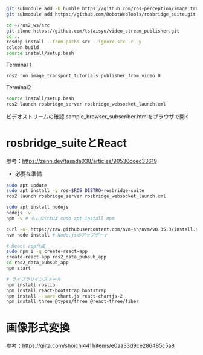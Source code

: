 ```bash
git submodule add -b humble https://github.com/ros-perception/image_transport_tutorials.git
git submodule add https://github.com/RobotWebTools/rosbridge_suite.git
```

```bash
cd ~/ros2_ws/src
git clone https://github.com/tstaisyu/video_stream_publisher.git
cd ..
rosdep install --from-paths src --ignore-src -r -y
colcon build
source install/setup.bash
```

Terminal 1
```bash
ros2 run image_transport_tutorials publisher_from_video 0
```

Terminal2
```bash
source install/setup.bash
ros2 launch rosbridge_server rosbridge_websocket_launch.xml
```

ビデオストリームの確認
sample_browser_subscriber.htmlをブラウザで開く

# rosbridge_suiteとReact

参考：https://zenn.dev/tasada038/articles/90530ccec33619

* 必要な準備
```bash
sudo apt update
sudo apt install -y ros-$ROS_DISTRO-rosbridge-suite
ros2 launch rosbridge_server rosbridge_websocket_launch.xml

sudo apt install nodejs
nodejs -v
npm -v # もしなければ sudo apt install npm

curl -o- https://raw.githubusercontent.com/nvm-sh/nvm/v0.35.3/install.sh | bash # nvmのインストール
nvm node install # Node.jsのアップデート

# React app作成
sudo npm i -g create-react-app
create-react-app ros2_data_pubsub_app
cd ros2_data_pubsub_app
npm start

# ライブラリインストール
npm install roslib
npm install react-bootstrap bootstrap
npm install --save chart.js react-chartjs-2
npm install three @types/three @react-three/fiber
```

# 画像形式変換

参考：https://qiita.com/shoichi4411/items/e0aa33d9ce286485c5a8